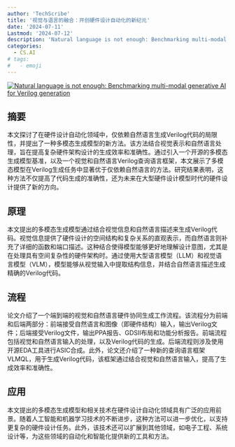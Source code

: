 ```yaml
---
author: 'TechScribe'
title: '视觉与语言的融合：开创硬件设计自动化的新纪元'
date: '2024-07-11'
Lastmod: '2024-07-12'
description: 'Natural language is not enough: Benchmarking multi-modal generative AI for Verilog generation'
categories:
  - CS.AI
# tags:
#   - emoji
---
```


[![Natural language is not enough: Benchmarking multi-modal generative AI for Verilog generation](https://arxiv-research-1301205113.cos.ap-guangzhou.myqcloud.com/images/2407.08473v1.pdf_0.jpg)](https://arxiv.org/abs/2407.08473v1)

## 摘要

本文探讨了在硬件设计自动化领域中，仅依赖自然语言生成Verilog代码的局限性，并提出了一种多模态生成模型的新方法。该方法结合视觉表示和自然语言处理，旨在提高复杂硬件架构设计的生成效率和准确性。通过引入一个开源的多模态生成模型基准，以及一个视觉和自然语言Verilog查询语言框架，本文展示了多模态模型在Verilog生成任务中显著优于仅依赖自然语言的方法。研究结果表明，这种方法不仅提高了代码生成的准确性，还为未来在大型硬件设计模型时代的硬件设计提供了新的方向。<!--more-->

## 原理

本文提出的多模态生成模型通过结合视觉信息和自然语言描述来生成Verilog代码。视觉信息提供了硬件设计的空间结构和复杂关系的直观表示，而自然语言则补充了详细的函数和端口描述。这种结合使得模型能够更好地理解设计意图，尤其是在处理具有空间复杂性的硬件架构时。通过使用大型语言模型（LLM）和视觉语言模型（VLM），模型能够从视觉输入中提取结构信息，并结合自然语言描述生成精确的Verilog代码。

## 流程

论文介绍了一个端到端的视觉和自然语言硬件协同生成工作流程。该流程分为前端和后端两部分：前端接受自然语言和图像（即硬件结构）输入，输出Verilog文件；后端接受Verilog文件，输出PPA报告、GDSII布局和功能分析报告。前端流程包括视觉和自然语言输入的处理，以及Verilog代码的生成。后端流程则涉及使用开源EDA工具进行ASIC合成。此外，论文还介绍了一种新的查询语言框架VLMQL，用于生成Verilog代码，该框架通过结合视觉和自然语言输入，提高了生成效率和准确性。

## 应用

本文提出的多模态生成模型和相关技术在硬件设计自动化领域具有广泛的应用前景。随着人工智能和机器学习技术的不断进步，这种方法可以进一步优化，以支持更复杂的硬件设计任务。此外，该技术还可以扩展到其他领域，如电子工程、系统设计等，为这些领域的自动化和智能化提供新的工具和方法。